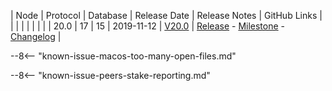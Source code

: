 | Node | Protocol | Database | Release Date | Release Notes | GitHub Links | 
|      |          |          |              | 				|			   |
| 20.0 | 17       | 15       | 2019-11-12   | [V20.0](/releases/previous-release-notes/#v200) | [Release](https://github.com/nanocurrency/nano-node/releases/tag/V20.0) - [Milestone](https://github.com/nanocurrency/nano-node/milestone/10) - [Changelog](https://github.com/nanocurrency/nano-node/compare/V19.0...V20.0) | 

--8<-- "known-issue-macos-too-many-open-files.md"

--8<-- "known-issue-peers-stake-reporting.md"